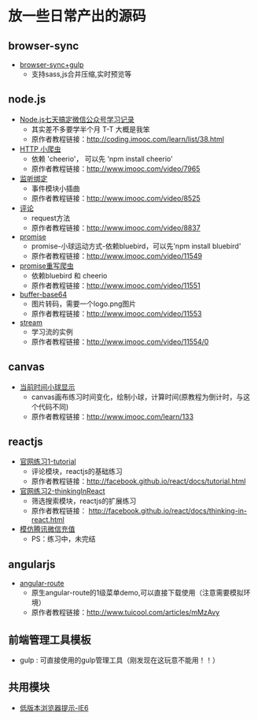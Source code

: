放一些日常产出的源码
======



## browser-sync
- [browser-sync+gulp](browser-sync/)
    - 支持sass,js合并压缩,实时预览等


## node.js 
- [Node.js七天搞定微信公众号学习记录](mpnode/)
    - 其实差不多要学半个月 T-T 大概是我笨
    - 原作者教程链接：<http://coding.imooc.com/learn/list/38.html>
- [HTTP 小爬虫](node/crawler.js)
    - 依赖 'cheerio'， 可以先 'npm install cheerio'
    - 原作者教程链接：<http://www.imooc.com/video/7965>
- [监听绑定](node/event.js)
    - 事件模块小插曲
    - 原作者教程链接：<http://www.imooc.com/video/8525>
- [评论](node/comments.js)
    - request方法
    - 原作者教程链接：<http://www.imooc.com/video/8837>
- [promise](node/promise/ball.html)
    - promise-小球运动方式-依赖bluebird，可以先'npm install bluebird'
    - 原作者教程链接：<http://www.imooc.com/video/11549>
- [promise重写爬虫](node/promise_c.js)
    - 依赖bluebird 和 cheerio
    - 原作者教程链接：<http://www.imooc.com/video/11551>
- [buffer-base64](node/buffer/buffer.js)
    - 图片转码，需要一个logo.png图片
    - 原作者教程链接：<http://www.imooc.com/video/11553>
- [stream](node/stream/) 
    - 学习流的实例
    - 原作者教程链接：<http://www.imooc.com/video/11554/0>





## canvas 
- [当前时间小球显示](canvas/)
    - canvas画布练习时间变化，绘制小球，计算时间(原教程为倒计时，与这个代码不同) 
    - 原作者教程链接：<http://www.imooc.com/learn/133>
  

## reactjs
- [官网练习1-tutorial](reactjs/tutorial.html)
    - 评论模块，reactjs的基础练习 
    - 原作者教程链接：<http://facebook.github.io/react/docs/tutorial.html>
- [官网练习2-thinkingInReact](reactjs/thinkingInReact.html) 
    - 筛选搜索模块，reactjs的扩展练习 
    - 原作者教程链接： <http://facebook.github.io/react/docs/thinking-in-react.html>
- [模仿腾讯微信充值](reactjs/TencentPay/)
    - PS：练习中，未完结



## angularjs 
- [angular-route](angularjs/angular-route/)
    - 原生angular-route的1级菜单demo,可以直接下载使用（注意需要模拟环境）
    - 原作者教程链接：<http://www.tuicool.com/articles/mMzAvy>



## 前端管理工具模板
- gulp : 可直接使用的gulp管理工具（刚发现在这玩意不能用！！） 



## 共用模块
- [低版本浏览器提示-IE6](demo/LOWIEPROMPT.md)

